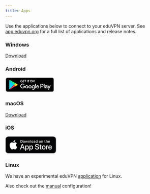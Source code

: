```yaml
---
title: Apps
---
```


Use the applications below to connect to your eduVPN server. See 
[app.eduvpn.org](https://app.eduvpn.org/) for a full list of applications and 
release notes.

### Windows

[Download](https://app.eduvpn.org/windows/eduVPNClient_latest.exe)

### Android

[![Play Store](img/play-store.png)](https://play.google.com/store/apps/details?id=nl.eduvpn.app)

### macOS

[Download](https://app.eduvpn.org/mac/eduVPN_latest.dmg)

### iOS

[![App Store](img/app-store.png)](https://itunes.apple.com/nl/app/eduvpn-client/id1292557340?mt=8)

### Linux

We have an experimental eduVPN 
[application](https://python-eduvpn-client.readthedocs.io/en/master/) for 
Linux.

Also check out the 
[manual](https://github.com/eduvpn/documentation/blob/master/CLIENT_COMPAT.md#linux-1)
configuration!
